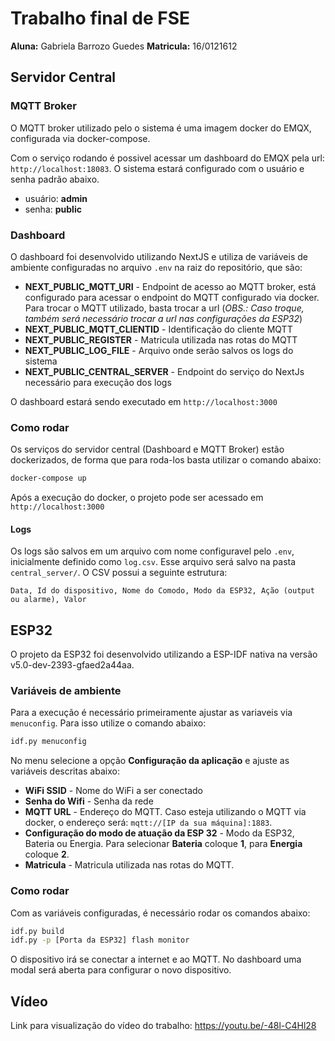 # Trabalho final de FSE

**Aluna:** Gabriela Barrozo Guedes
**Matricula:** 16/0121612

## Servidor Central
### MQTT Broker

O MQTT broker utilizado pelo o sistema é uma imagem docker do EMQX, configurada via docker-compose.

Com o serviço rodando é possivel acessar um dashboard do EMQX pela url: `http://localhost:18083`. O sistema estará configurado com o usuário e senha padrão abaixo.


- usuário: **admin**
- senha: **public**

### Dashboard

O dashboard foi desenvolvido utilizando NextJS e utiliza de variáveis de ambiente configuradas no arquivo `.env` na raiz do repositório, que são:

* **NEXT_PUBLIC_MQTT_URI** - Endpoint de acesso ao MQTT broker, está configurado para acessar o endpoint do MQTT configurado via docker. Para trocar o MQTT utilizado, basta trocar a url (*OBS.: Caso troque, também será necessário trocar a url nas configurações da ESP32*)
* **NEXT_PUBLIC_MQTT_CLIENTID** - Identificação do cliente MQTT
* **NEXT_PUBLIC_REGISTER** - Matricula utilizada nas rotas do MQTT
* **NEXT_PUBLIC_LOG_FILE** - Arquivo onde serão salvos os logs do sistema
* **NEXT_PUBLIC_CENTRAL_SERVER** - Endpoint do serviço do NextJs necessário para execução dos logs

O dashboard estará sendo executado em `http://localhost:3000`

### Como rodar

Os serviços do servidor central (Dashboard e MQTT Broker) estão dockerizados, de forma que para roda-los basta utilizar o comando abaixo:

```sh
docker-compose up
```

Após a execução do docker, o projeto pode ser acessado em `http://localhost:3000`

#### Logs

Os logs são salvos em um arquivo com nome configuravel pelo `.env`, inicialmente definido como `log.csv`. Esse arquivo será salvo na pasta `central_server/`. O CSV possui a seguinte estrutura:

``` csv
Data, Id do dispositivo, Nome do Comodo, Modo da ESP32, Ação (output ou alarme), Valor
```
## ESP32

O projeto da ESP32 foi desenvolvido utilizando a ESP-IDF nativa na versão v5.0-dev-2393-gfaed2a44aa.

### Variáveis de ambiente
Para a execução é necessário primeiramente ajustar as variaveis via `menuconfig`. Para isso utilize o comando abaixo:

``` sh
idf.py menuconfig
```

No menu selecione a opção **Configuração da aplicação** e ajuste as variáveis descritas abaixo:
* **WiFi SSID** - Nome do WiFi a ser conectado
* **Senha do Wifi** - Senha da rede
* **MQTT URL** - Endereço do MQTT. Caso esteja utilizando o MQTT via docker, o endereço será: `mqtt://[IP da sua máquina]:1883`.
* **Configuração do modo de atuação da ESP 32** - Modo da ESP32, Bateria ou Energia. Para selecionar **Bateria** coloque **1**, para **Energia** coloque **2**.
* **Matricula** - Matricula utilizada nas rotas do MQTT.

### Como rodar

Com as variáveis configuradas, é necessário rodar os comandos abaixo:

``` sh
idf.py build
idf.py -p [Porta da ESP32] flash monitor
```

O dispositivo irá se conectar a internet e ao MQTT. No dashboard uma modal será aberta para configurar o novo dispositivo.

## Vídeo

Link para visualização do vídeo do trabalho: https://youtu.be/-48l-C4Hl28
